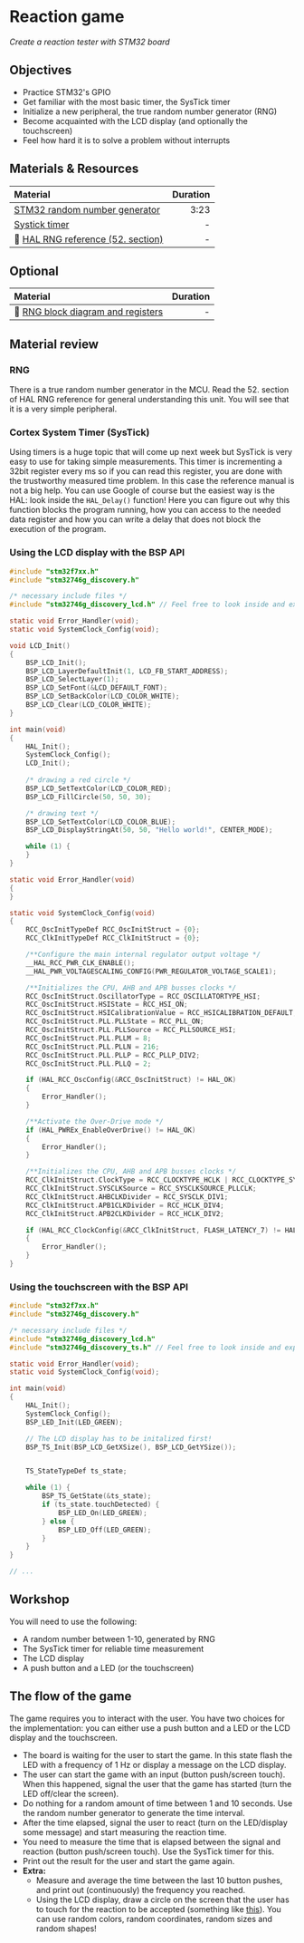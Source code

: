 # Reaction game
*Create a reaction tester with STM32 board*

## Objectives
- Practice STM32's GPIO
- Get familiar with the most basic timer, the SysTick timer
- Initialize a new peripheral, the true random number generator (RNG)
- Become acquainted with the LCD display (and optionally the touchscreen)
- Feel how hard it is to solve a problem without interrupts

## Materials & Resources

| Material | Duration |
|:---------|---------:|
|[STM32 random number generator](https://st-onlinetraining.s3.amazonaws.com/STM32F7-Security_Random_Number_Generator/index.html)| 3:23 |
|[Systick timer](http://www.micromouseonline.com/2016/02/02/systick-configuration-made-easy-on-the-stm32/)| - |
|:bookmark_tabs: [HAL RNG reference (52. section)](https://www.st.com/content/ccc/resource/technical/document/user_manual/45/27/9c/32/76/57/48/b9/DM00189702.pdf/files/DM00189702.pdf/jcr:content/translations/en.DM00189702.pdf#page=726)| - |

## Optional

| Material | Duration |
|:---------|---------:|
|:bookmark_tabs: [RNG block diagram and registers](https://www.st.com/content/ccc/resource/technical/document/reference_manual/c5/cf/ef/52/c0/f1/4b/fa/DM00124865.pdf/files/DM00124865.pdf/jcr:content/translations/en.DM00124865.pdf#page=543)| - |

## Material review

### RNG
There is a true random number generator in the MCU. Read the 52. section of HAL RNG reference for general understanding this unit.
You will see that it is a very simple peripheral.

### Cortex System Timer (SysTick)
Using timers is a huge topic that will come up next week but SysTick is very easy to use for taking simple measurements.
This timer is incrementing a 32bit register every ms so if you can read this register, you are done with the trustworthy measured time problem. 
In this case the reference manual is not a big help. You can use Google of course but the easiest way is the HAL: look inside the `HAL_Delay()` function! Here you can figure out why this function blocks the program running, how you can access to the needed data register and how you can write a delay that does not block the execution of the program.

### Using the LCD display with the BSP API
```c
#include "stm32f7xx.h"
#include "stm32746g_discovery.h"

/* necessary include files */
#include "stm32746g_discovery_lcd.h" // Feel free to look inside and explore!  

static void Error_Handler(void);
static void SystemClock_Config(void);

void LCD_Init()
{
    BSP_LCD_Init();
    BSP_LCD_LayerDefaultInit(1, LCD_FB_START_ADDRESS);
    BSP_LCD_SelectLayer(1);
    BSP_LCD_SetFont(&LCD_DEFAULT_FONT);
    BSP_LCD_SetBackColor(LCD_COLOR_WHITE);
    BSP_LCD_Clear(LCD_COLOR_WHITE);   
}

int main(void)
{
    HAL_Init();
    SystemClock_Config();
    LCD_Init();
    
    /* drawing a red circle */
    BSP_LCD_SetTextColor(LCD_COLOR_RED);
    BSP_LCD_FillCircle(50, 50, 30);

    /* drawing text */
    BSP_LCD_SetTextColor(LCD_COLOR_BLUE);
    BSP_LCD_DisplayStringAt(50, 50, "Hello world!", CENTER_MODE);

    while (1) {
    }
}

static void Error_Handler(void)
{
}

static void SystemClock_Config(void)
{
    RCC_OscInitTypeDef RCC_OscInitStruct = {0};
    RCC_ClkInitTypeDef RCC_ClkInitStruct = {0};

    /**Configure the main internal regulator output voltage */
    __HAL_RCC_PWR_CLK_ENABLE();
    __HAL_PWR_VOLTAGESCALING_CONFIG(PWR_REGULATOR_VOLTAGE_SCALE1);

    /**Initializes the CPU, AHB and APB busses clocks */
    RCC_OscInitStruct.OscillatorType = RCC_OSCILLATORTYPE_HSI;
    RCC_OscInitStruct.HSIState = RCC_HSI_ON;
    RCC_OscInitStruct.HSICalibrationValue = RCC_HSICALIBRATION_DEFAULT;
    RCC_OscInitStruct.PLL.PLLState = RCC_PLL_ON;
    RCC_OscInitStruct.PLL.PLLSource = RCC_PLLSOURCE_HSI;
    RCC_OscInitStruct.PLL.PLLM = 8;
    RCC_OscInitStruct.PLL.PLLN = 216;
    RCC_OscInitStruct.PLL.PLLP = RCC_PLLP_DIV2;
    RCC_OscInitStruct.PLL.PLLQ = 2;

    if (HAL_RCC_OscConfig(&RCC_OscInitStruct) != HAL_OK)
    {
        Error_Handler();
    }

    /**Activate the Over-Drive mode */
    if (HAL_PWREx_EnableOverDrive() != HAL_OK)
    {
        Error_Handler();
    }

    /**Initializes the CPU, AHB and APB busses clocks */
    RCC_ClkInitStruct.ClockType = RCC_CLOCKTYPE_HCLK | RCC_CLOCKTYPE_SYSCLK | RCC_CLOCKTYPE_PCLK1 | RCC_CLOCKTYPE_PCLK2;
    RCC_ClkInitStruct.SYSCLKSource = RCC_SYSCLKSOURCE_PLLCLK;
    RCC_ClkInitStruct.AHBCLKDivider = RCC_SYSCLK_DIV1;
    RCC_ClkInitStruct.APB1CLKDivider = RCC_HCLK_DIV4;
    RCC_ClkInitStruct.APB2CLKDivider = RCC_HCLK_DIV2;

    if (HAL_RCC_ClockConfig(&RCC_ClkInitStruct, FLASH_LATENCY_7) != HAL_OK)
    {
        Error_Handler();
    }
}
```

### Using the touchscreen with the BSP API
```c
#include "stm32f7xx.h"
#include "stm32746g_discovery.h"

/* necessary include files */
#include "stm32746g_discovery_lcd.h"
#include "stm32746g_discovery_ts.h" // Feel free to look inside and explore!

static void Error_Handler(void);
static void SystemClock_Config(void);

int main(void)
{
    HAL_Init();
    SystemClock_Config();
    BSP_LED_Init(LED_GREEN);

    // The LCD display has to be initalized first!
    BSP_TS_Init(BSP_LCD_GetXSize(), BSP_LCD_GetYSize());


    TS_StateTypeDef ts_state;

    while (1) {
        BSP_TS_GetState(&ts_state);
        if (ts_state.touchDetected) {
            BSP_LED_On(LED_GREEN);
        } else {
            BSP_LED_Off(LED_GREEN);
        }
    }
}

// ...
```

## Workshop
You will need to use the following:
- A random number between 1-10, generated by RNG
- The SysTick timer for reliable time measurement
- The LCD display
- A push button and a LED (or the touchscreen)

## The flow of the game

The game requires you to interact with the user. You have two choices for the implementation: you can either use a push button and a LED or the LCD display and the touchscreen.

- The board is waiting for the user to start the game. In this state flash the LED with a frequency of 1 Hz or display a message on the LCD display. 
- The user can start the game with an input (button push/screen touch). When this happened, signal the user that the game has started (turn the LED off/clear the screen).
- Do nothing for a random amount of time between 1 and 10 seconds. Use the random number generator to generate the time interval.
- After the time elapsed, signal the user to react (turn on the LED/display some message) and start measuring the reaction time.
- You need to measure the time that is elapsed between the signal and reaction (button push/screen touch). Use the SysTick timer for this.
- Print out the result for the user and start the game again.
- **Extra:**
    - Measure and average the time between the last 10 button pushes, and print out (continuously) the frequency you reached.
    - Using the LCD display, draw a circle on the screen that the user has to touch for the reaction to be accepted (something like [this](https://codepen.io/cliff538/full/Eslxr)). You can use random colors, random coordinates, random sizes and random shapes!
